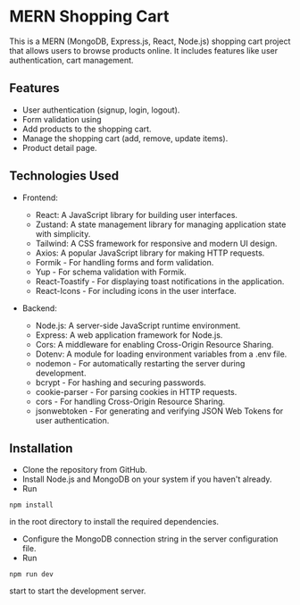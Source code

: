 # MERN Shopping Cart

This is a MERN (MongoDB, Express.js, React, Node.js)  shopping cart project that allows users to browse products online. It includes features like user authentication, cart management.

## Features

- User authentication (signup, login, logout).
- Form validation using
- Add products to the shopping cart.
- Manage the shopping cart (add, remove, update items).
- Product detail page.

## Technologies Used

- Frontend:

  - React: A JavaScript library for building user interfaces.
  - Zustand: A state management library for managing application state with simplicity.
  - Tailwind: A CSS framework for responsive and modern UI design.
  - Axios: A popular JavaScript library for making HTTP requests.
  - Formik - For handling forms and form validation.
  - Yup - For schema validation with Formik.
  - React-Toastify - For displaying toast notifications in the application.
  - React-Icons - For including icons in the user interface.

- Backend:
  - Node.js: A server-side JavaScript runtime environment.
  - Express: A web application framework for Node.js.
  - Cors: A middleware for enabling Cross-Origin Resource Sharing.
  - Dotenv: A module for loading environment variables from a .env file.
  - nodemon - For automatically restarting the server during development.
  - bcrypt - For hashing and securing passwords.
  - cookie-parser - For parsing cookies in HTTP requests.
  - cors - For handling Cross-Origin Resource Sharing.
  - jsonwebtoken - For generating and verifying JSON Web Tokens for user authentication.

## Installation

- Clone the repository from GitHub.
- Install Node.js and MongoDB on your system if you haven't already.
- Run

```
npm install
```

in the root directory to install the required dependencies.

- Configure the MongoDB connection string in the server configuration file.
- Run

```
npm run dev
```

start to start the development server.
